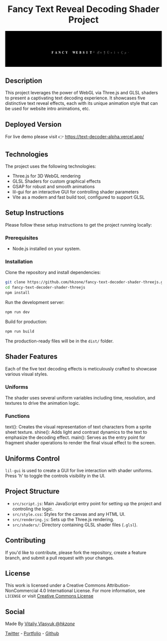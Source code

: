 <h1 align="center">Fancy Text Reveal Decoding Shader Project</h1>

![text decoder](./public/cover.png)

## Description

This project leverages the power of WebGL via Three.js and GLSL shaders to present a captivating text decoding experience. It showcases five distinctive text reveal effects, each with its unique animation style that can be used for website intro animations, etc.

## Deployed Version

For live demo please visit 👉 https://text-decoder-alpha.vercel.app/

## Technologies

The project uses the following technologies:

- Three.js for 3D WebGL rendering
- GLSL Shaders for custom graphical effects
- GSAP for robust and smooth animations
- lil-gui for an interactive GUI for controlling shader parameters
- Vite as a modern and fast build tool, configured to support GLSL

## Setup Instructions

Please follow these setup instructions to get the project running locally:

### Prerequisites

- Node.js installed on your system.

### Installation

Clone the repository and install dependencies:

```bash
git clone https://github.com/hkzone/fancy-text-decoder-shader-threejs.git
cd fancy-text-decoder-shader-threejs
npm install
```

Run the development server:

```bash
npm run dev
```

Build for production:

```bash
npm run build
```

The production-ready files will be in the `dist/` folder.

## Shader Features

Each of the five text decoding effects is meticulously crafted to showcase various visual styles.

### Uniforms

The shader uses several uniform variables including time, resolution, and textures to drive the animation logic.

### Functions

text(): Creates the visual representation of text characters from a sprite sheet texture.
shine(): Adds light and contrast dynamics to the text to emphasize the decoding effect.
main(): Serves as the entry point for fragment shader operations to render the final visual effect to the screen.

## Uniforms Control

`lil-gui` is used to create a GUI for live interaction with shader uniforms. Press 'h' to toggle the controls visibility in the UI.

## Project Structure

- `src/script.js`: Main JavaScript entry point for setting up the project and controling the logic.
- `src/style.css`: Styles for the canvas and any HTML UI.
- `src/rendering.js`: Sets up the Three.js rendering.
- `src/shaders/`: Directory containing GLSL shader files (`.glsl`).

## Contributing

If you'd like to contribute, please fork the repository, create a feature branch, and submit a pull request with your changes.

## License

This work is licensed under a Creative Commons Attribution-NonCommercial 4.0 International License. For more information, see `LICENSE` or visit [Creative Commons License](https://creativecommons.org/licenses/by-nc/4.0/)

## Social

Made By [Vitaliy Vlasyuk @_hkzone_](https://twitter.com/_hkzone_)

[Twitter](https://twitter.com/_hkzone_) - [Portfolio](https://vitaliyvlasyuk.com/) - [Github](https://github.com/hkzone)
